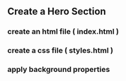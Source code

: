 ## Create a Hero Section

### create an html file ( index.html )

### create a css file ( styles.html )

### apply background properties 
